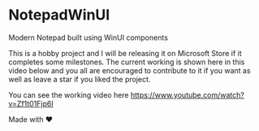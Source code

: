 # NotepadWinUI

Modern Notepad built using WinUI components

This is a hobby project and I will be releasing it on Microsoft Store if it 
completes some milestones. The current working is shown here in this video 
below and you all are encouraged to contribute to it if you want as well as 
leave a star if you liked the project.

You can see the working video here https://www.youtube.com/watch?v=Zf1t01Fjp6I

Made with ♥
